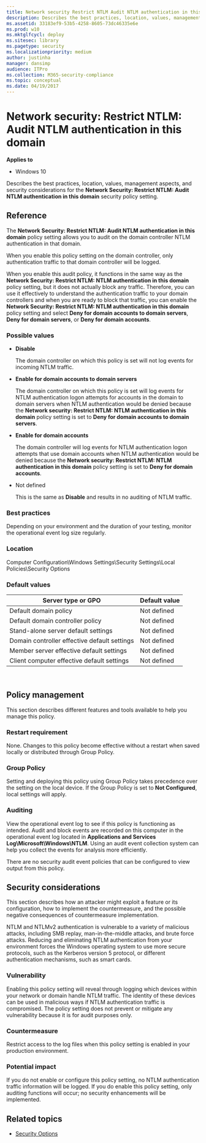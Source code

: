 ```yaml
---
title: Network security Restrict NTLM Audit NTLM authentication in this domain (Windows 10)
description: Describes the best practices, location, values, management aspects, and security considerations for the Network Security Restrict NTLM Audit NTLM authentication in this domain security policy setting.
ms.assetid: 33183ef9-53b5-4258-8605-73dc46335e6e
ms.prod: w10
ms.mktglfcycl: deploy
ms.sitesec: library
ms.pagetype: security
ms.localizationpriority: medium
author: justinha
manager: dansimp
audience: ITPro
ms.collection: M365-security-compliance
ms.topic: conceptual
ms.date: 04/19/2017
---
```


# Network security: Restrict NTLM: Audit NTLM authentication in this domain

**Applies to**
-   Windows 10

Describes the best practices, location, values, management aspects, and security considerations for the **Network Security: Restrict NTLM: Audit NTLM authentication in this domain** security policy setting.

## Reference

The **Network Security: Restrict NTLM: Audit NTLM authentication in this domain** policy setting allows you to audit on the domain controller NTLM authentication in that domain.

When you enable this policy setting on the domain controller, only authentication traffic to that domain controller will be logged.

When you enable this audit policy, it functions in the same way as the **Network Security: Restrict NTLM: NTLM authentication in this domain** policy setting, but it does not actually block any traffic. Therefore, you can use it effectively to understand the authentication traffic to your domain controllers and when you are ready to block that traffic, you can enable the **Network Security: Restrict NTLM: NTLM authentication in this domain** policy setting and select **Deny for domain accounts to domain servers**, **Deny for domain servers**, or **Deny for domain accounts**.

### Possible values

-   **Disable**

    The domain controller on which this policy is set will not log events for incoming NTLM traffic.

-   **Enable for domain accounts to domain servers**

    The domain controller on which this policy is set will log events for NTLM authentication logon attempts for accounts in the domain to domain servers when NTLM authentication would be denied because the **Network security: Restrict NTLM: NTLM authentication in this domain** policy setting is set to **Deny for domain accounts to domain servers**.

-   **Enable for domain accounts**

    The domain controller will log events for NTLM authentication logon attempts that use domain accounts when NTLM authentication would be denied because the **Network security: Restrict NTLM: NTLM authentication in this domain** policy setting is set to **Deny for domain accounts**.

-   Not defined

    This is the same as **Disable** and results in no auditing of NTLM traffic.

### Best practices

Depending on your environment and the duration of your testing, monitor the operational event log size regularly.

### Location

Computer Configuration\\Windows Settings\\Security Settings\\Local Policies\\Security Options

### Default values

| Server type or GPO | Default value |
| - | - |
| Default domain policy| Not defined| 
| Default domain controller policy | Not defined| 
| Stand-alone server default settings | Not defined| 
| Domain controller effective default settings | Not defined| 
| Member server effective default settings | Not defined| 
| Client computer effective default settings | Not defined| 
 
## Policy management

This section describes different features and tools available to help you manage this policy.

### Restart requirement

None. Changes to this policy become effective without a restart when saved locally or distributed through Group Policy.

### Group Policy

Setting and deploying this policy using Group Policy takes precedence over the setting on the local device. If the Group Policy is set to **Not Configured**, local settings will apply.

### Auditing

View the operational event log to see if this policy is functioning as intended. Audit and block events are recorded on this computer in the operational event log located in **Applications and Services Log\\Microsoft\\Windows\\NTLM**. Using an audit event collection system can help you collect the events for analysis more efficiently.

There are no security audit event policies that can be configured to view output from this policy.

## Security considerations

This section describes how an attacker might exploit a feature or its configuration, how to implement the countermeasure, and the possible negative consequences of countermeasure implementation.

NTLM and NTLMv2 authentication is vulnerable to a variety of malicious attacks, including SMB replay, man-in-the-middle attacks, and brute force attacks. Reducing and eliminating NTLM authentication from your environment forces the Windows operating system to use more secure protocols, such as the 
Kerberos version 5 protocol, or different authentication mechanisms, such as smart cards.

### Vulnerability

Enabling this policy setting will reveal through logging which devices within your network or domain handle NTLM traffic. The identity of these devices can be used in malicious ways if NTLM authentication traffic is compromised. The policy setting does not prevent or mitigate any vulnerability because it is for audit purposes only.
### Countermeasure

Restrict access to the log files when this policy setting is enabled in your production environment.

### Potential impact

If you do not enable or configure this policy setting, no NTLM authentication traffic information will be logged. If you do enable this policy setting, only auditing functions will occur; no security enhancements will be implemented.

## Related topics

- [Security Options](security-options.md)
